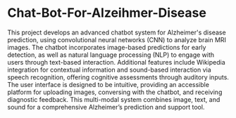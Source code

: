 # Chat-Bot-For-Alzeihmer-Disease
This project develops an advanced chatbot system for Alzheimer's disease prediction, using convolutional neural networks (CNN) to analyze brain MRI images. The chatbot incorporates image-based predictions for early detection, as well as natural language processing (NLP) to engage with users through text-based interaction. Additional features include Wikipedia integration for contextual information and sound-based interaction via speech recognition, offering cognitive assessments through auditory inputs. The user interface is designed to be intuitive, providing an accessible platform for uploading images, conversing with the chatbot, and receiving diagnostic feedback. This multi-modal system combines image, text, and sound for a comprehensive Alzheimer’s prediction and support tool.
